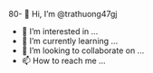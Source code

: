 80- 👋 Hi, I’m @trathuong47gj
- 👀 I’m interested in ...
- 🌱 I’m currently learning ...
- 💞️ I’m looking to collaborate on ...
- 📫 How to reach me ...

<!---
trathuong47gj/trathuong47gj is a ✨ special ✨ repository because its `README.md` (this file) appears on your GitHub profile.
You can click the Preview link to take a look at your changes.
--->

